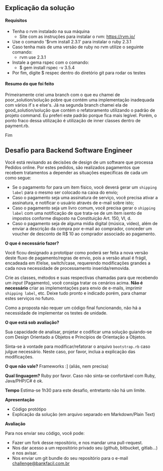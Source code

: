 ## Explicação da solução

#### Requisitos
 - Tenha o rvm instalado na sua máquina
    - Site com as instruções para instalar o rvm: https://rvm.io/
 - Use o comando '$rvm install 2.3.1' para instalar o ruby 2.3.1
 - Caso tenha mais de uma versão de ruby no rvm utilize o seguinte comando:
    - rvm use 2.3.1
 - Instale a gema rspec com o comando:
    - $ gem install rspec -v 3.5.4
- Por fim, digite $ respec dentro do diretório git para rodar os testes

#### Resumo do que foi feito

Primeiramente criei uma branch com o que eu chamei de poor_solution/solução pobre que contém uma implementação inadequada com vários if´s e else's.
Já na segunda branch chamei ela de good_solution/solução que contém o refatoramento utilizando o padrão de projeto command. Eu preferi este padrão
porque fica mais legível. Porém, o ponto fraco dessa utilização é utilização de inner classes dentro de payment.rb.

Fim

## Desafio para Backend Software Engineer

Você está revisando as decisões de design de um software que processa Pedidos online. Por estes pedidos, são realizados pagamentos que
recebem tratamentos a depender as situações específicas de cada um como segue:

  - Se o pagamento for para um item físico, você deverá gerar um `shipping label` para o mesmo ser colocado na caixa do envio;
  - Caso o pagamento seja uma assinatura de serviço, você precisa ativar a assinatura, e notificar o usuário através de e-mail sobre isto;
  - Caso o pagamento seja um livro comum, você precisa gerar o `shipping label` com uma notificação de que trata-se de um item isento de impostos
conforme disposto na Constituição Art. 150, VI, d.
  - Caso o pagamento seja de alguma mídia digital (música, vídeo), além de enviar a descrição da compra por e-mail ao comprador, conceder um voucher de desconto de R$ 10 ao comprador associado ao pagamento.

__O que é necessário fazer?__

Você ficou designado a prototipar como poderá ser feita a nova versão deste fluxo de pagamento/regras de envio, pois a versão atual é
frágil, encadeada em if/else, switch/case, requerendo modificações grandes a cada nova necessidade de processamento inserida/removida.

Crie as classes, métodos e suas respectivas chamadas para que recebendo um _input_ (Pagamento), você consiga tratar os cenários acima.
__Não é necessário__ criar as implementações para envio de e-mails, imprimir `shipping label`, etc. Deixe tudo pronto e indicado porém, para chamar estes serviços no futuro.

Como a proposta não requer um código final funcionando, não há a necessidade de implementar os testes de unidade.

__O que está sob avaliação?__

Sua capacidade de analisar, projetar e codificar uma solução guiando-se com Design Orientado a Objetos e Princípios de Orientação a Objetos.

Sinta-se à vontade para modificar/refatorar o arquivo `bootstrap.rb` caso julgue necessário. Neste caso, por favor, inclua a explicação das modificações.

__O que não vale?__
Frameworks :] (aliás, nem precisa)

__Qual linguagem?__
Ruby por favor. Caso não sinta-se confortável com Ruby, Java/PHP/C# é ok.

__Tempo__
Estima-se 1h30 para este desafio, entretanto não há um limite.

__Apresentação__
  - Código protótipo
  - Explicação da solução (em arquivo separado em Markdown/Plain Text)

__Avaliação__

Para nos enviar seu código, você pode:

* Fazer um fork desse repositório, e nos mandar uma pull-request.
* Nos dar acesso a um repositório privado seu (github, bitbucket, gitlab...) e nos avisar.
* Nos enviar um git bundle do seu repositório para o e-mail challenge@bankfacil.com.br
